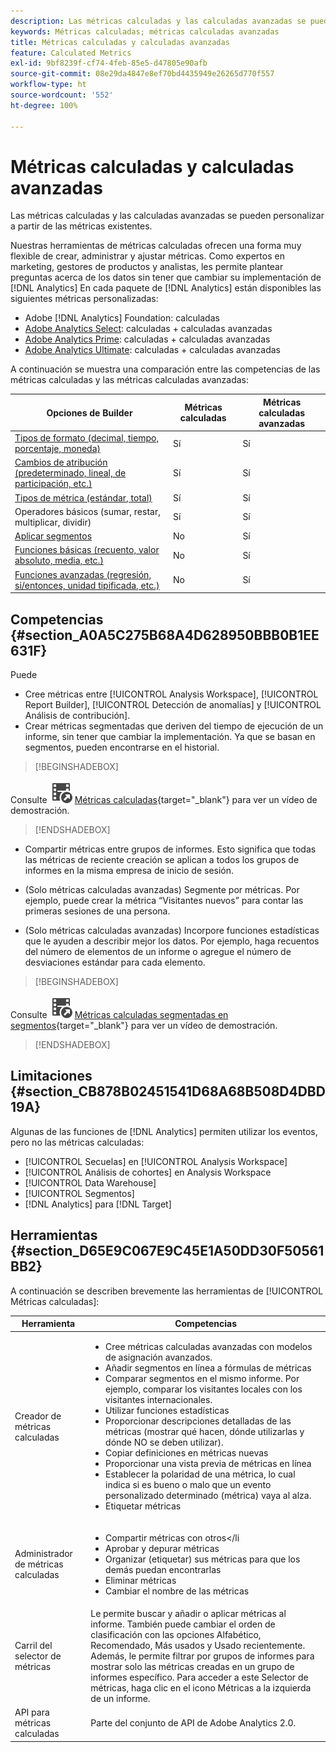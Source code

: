 ```yaml
---
description: Las métricas calculadas y las calculadas avanzadas se pueden personalizar a partir de las métricas existentes.
keywords: Métricas calculadas; métricas calculadas avanzadas
title: Métricas calculadas y calculadas avanzadas
feature: Calculated Metrics
exl-id: 9bf8239f-cf74-4feb-85e5-d47805e90afb
source-git-commit: 08e29da4847e8ef70bd4435949e26265d770f557
workflow-type: ht
source-wordcount: '552'
ht-degree: 100%

---
```


# Métricas calculadas y calculadas avanzadas

Las métricas calculadas y las calculadas avanzadas se pueden personalizar a partir de las métricas existentes.

Nuestras herramientas de métricas calculadas ofrecen una forma muy flexible de crear, administrar y ajustar métricas. Como expertos en marketing, gestores de productos y analistas, les permite plantear preguntas acerca de los datos sin tener que cambiar su implementación de [!DNL Analytics] En cada paquete de [!DNL Analytics] están disponibles las siguientes métricas personalizadas:

* Adobe [!DNL Analytics] Foundation: calculadas
* [Adobe Analytics Select](https://www.adobe.com/es/data-analytics-cloud/analytics/select.html): calculadas + calculadas avanzadas
* [Adobe Analytics Prime](https://www.adobe.com/es/data-analytics-cloud/analytics/prime.html): calculadas + calculadas avanzadas
* [Adobe Analytics Ultimate](https://www.adobe.com/es/data-analytics-cloud/analytics/ultimate.html): calculadas + calculadas avanzadas

A continuación se muestra una comparación entre las competencias de las métricas calculadas y las métricas calculadas avanzadas:

| Opciones de Builder | Métricas calculadas  | Métricas calculadas avanzadas |
|---|---|---|
| [Tipos de formato (decimal, tiempo, porcentaje, moneda)](/help/components/c-calcmetrics/c-workflow/cm-workflow/c-build-metrics/cm-build-metrics.md) | Sí | Sí |
| [Cambios de atribución (predeterminado, lineal, de participación, etc.)](/help/components/c-calcmetrics/c-workflow/cm-workflow/c-build-metrics/m-metric-type-alloc.md) | Sí | Sí |
| [Tipos de métrica (estándar, total)](/help/components/c-calcmetrics/c-workflow/cm-workflow/c-build-metrics/m-metric-type-alloc.md) | Sí | Sí |
| Operadores básicos (sumar, restar, multiplicar, dividir) | Sí | Sí |
| [Aplicar segmentos](/help/components/c-calcmetrics/c-workflow/cm-workflow/c-build-metrics/metrics-with-segments.md) | No | Sí |
| [Funciones básicas (recuento, valor absoluto, media, etc.)](/help/components/c-calcmetrics/cm-reference/cm-functions.md) | No | Sí |
| [Funciones avanzadas (regresión, si/entonces, unidad tipificada, etc.)](/help/components/c-calcmetrics/cm-reference/cm-adv-functions.md) | No | Sí |

## Competencias {#section_A0A5C275B68A4D628950BBB0B1EE631F}

Puede

* Cree métricas entre [!UICONTROL Analysis Workspace], [!UICONTROL Report Builder], [!UICONTROL Detección de anomalías] y [!UICONTROL Análisis de contribución].
* Crear métricas segmentadas que deriven del tiempo de ejecución de un informe, sin tener que cambiar la implementación. Ya que se basan en segmentos, pueden encontrarse en el historial.


>[!BEGINSHADEBOX]

Consulte ![VideoCheckedOut ](/help/assets/icons/VideoCheckedOut.svg) [Métricas calculadas](https://video.tv.adobe.com/v/25407?quality=12&learn=on){target="_blank"} para ver un vídeo de demostración.

>[!ENDSHADEBOX]

* Compartir métricas entre grupos de informes. Esto significa que todas las métricas de reciente creación se aplican a todos los grupos de informes en la misma empresa de inicio de sesión.
* (Solo métricas calculadas avanzadas) Segmente por métricas. Por ejemplo, puede crear la métrica “Visitantes nuevos” para contar las primeras sesiones de una persona.

* (Solo métricas calculadas avanzadas) Incorpore funciones estadísticas que le ayuden a describir mejor los datos. Por ejemplo, haga recuentos del número de elementos de un informe o agregue el número de desviaciones estándar para cada elemento.


>[!BEGINSHADEBOX]

Consulte ![VideoCheckedOut ](/help/assets/icons/VideoCheckedOut.svg) [Métricas calculadas segmentadas en segmentos](https://video.tv.adobe.com/v/25409?quality=12&learn=on){target="_blank"} para ver un vídeo de demostración.

>[!ENDSHADEBOX]


## Limitaciones {#section_CB878B02451541D68A68B508D4DBD19A}

Algunas de las funciones de [!DNL Analytics] permiten utilizar los eventos, pero no las métricas calculadas:

* [!UICONTROL Secuelas] en [!UICONTROL Analysis Workspace]
* [!UICONTROL Análisis de cohortes] en Analysis Workspace
* [!UICONTROL Data Warehouse]
* [!UICONTROL Segmentos]
* [!DNL Analytics] para [!DNL Target]

## Herramientas {#section_D65E9C067E9C45E1A50DD30F50561BB2}

A continuación se describen brevemente las herramientas de [!UICONTROL Métricas calculadas]:

| Herramienta | Competencias |
|--- |--- |
| Creador de métricas calculadas | <ul><li>Cree métricas calculadas avanzadas con modelos de asignación avanzados.</li><li>Añadir segmentos en línea a fórmulas de métricas</li><li>Comparar segmentos en el mismo informe. Por ejemplo, comparar los visitantes locales con los visitantes internacionales.</li><li>Utilizar funciones estadísticas</li><li>Proporcionar descripciones detalladas de las métricas (mostrar qué hacen, dónde utilizarlas y dónde NO se deben utilizar).</li><li>Copiar definiciones en métricas nuevas</li><li>Proporcionar una vista previa de métricas en línea</li><li>Establecer la polaridad de una métrica, lo cual indica si es bueno o malo que un evento personalizado determinado (métrica) vaya al alza.</li><li>Etiquetar métricas</li></ul> |
| Administrador de métricas calculadas | <ul><li>Compartir métricas con otros&lt;/li<li>Aprobar y depurar métricas</li><li>Organizar (etiquetar) sus métricas para que los demás puedan encontrarlas</li><li>Eliminar métricas</li><li>Cambiar el nombre de las métricas</li></ul> |
| Carril del selector de métricas | Le permite buscar y añadir o aplicar métricas al informe. También puede cambiar el orden de clasificación con las opciones Alfabético, Recomendado, Más usados y Usado recientemente. Además, le permite filtrar por grupos de informes para mostrar solo las métricas creadas en un grupo de informes específico. Para acceder a este Selector de métricas, haga clic en el icono Métricas a la izquierda de un informe.  |
| API para métricas calculadas | Parte del conjunto de API de Adobe Analytics 2.0. |
